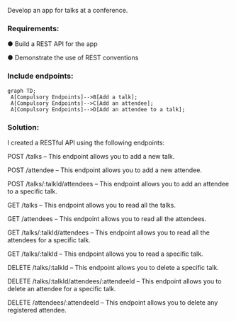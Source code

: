Develop an app for talks at a conference.

### Requirements:
● Build a REST API for the app

● Demonstrate the use of REST conventions

### Include endpoints:
  
  ```mermaid
 graph TD;
   A[Compulsory Endpoints]-->B[Add a talk];
   A[Compulsory Endpoints]-->C[Add an attendee];
   A[Compulsory Endpoints]-->D[Add an attendee to a talk];
```

### Solution:

I created a RESTful API using the following endpoints:

POST /talks – This endpoint allows you to add a new talk.

POST /attendee – This endpoint allows you to add a new attendee.

POST /talks/:talkId/attendees – This endpoint allows you to add an attendee to a specific talk.

GET /talks – This endpoint allows you to read all the talks.

GET /attendees – This endpoint allows you to read all the attendees.

GET /talks/:talkId/attendees – This endpoint allows you to read all the attendees for a specific talk.

GET /talks/:talkId – This endpoint allows you to read a specific talk.

DELETE /talks/:talkId – This endpoint allows you to delete a specific talk.

DELETE /talks/:talkId/attendees/:attendeeId – This endpoint allows you to delete an attendee for a specific talk.

DELETE /attendees/:attendeeId – This endpoint allows you to delete any registered attendee.



